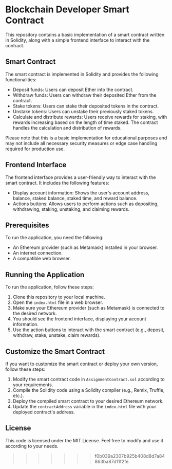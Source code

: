 # Blockchain Developer Smart Contract

This repository contains a basic implementation of a smart contract written in Solidity, along with a simple frontend interface to interact with the contract.

## Smart Contract

The smart contract is implemented in Solidity and provides the following functionalities:

- Deposit funds: Users can deposit Ether into the contract.
- Withdraw funds: Users can withdraw their deposited Ether from the contract.
- Stake tokens: Users can stake their deposited tokens in the contract.
- Unstake tokens: Users can unstake their previously staked tokens.
- Calculate and distribute rewards: Users receive rewards for staking, with rewards increasing based on the length of time staked. The contract handles the calculation and distribution of rewards.

Please note that this is a basic implementation for educational purposes and may not include all necessary security measures or edge case handling required for production use.

## Frontend Interface

The frontend interface provides a user-friendly way to interact with the smart contract. It includes the following features:

- Display account information: Shows the user's account address, balance, staked balance, staked time, and reward balance.
- Actions buttons: Allows users to perform actions such as depositing, withdrawing, staking, unstaking, and claiming rewards.

## Prerequisites

To run the application, you need the following:

- An Ethereum provider (such as Metamask) installed in your browser.
- An internet connection.
- A compatible web browser.

## Running the Application

To run the application, follow these steps:

1. Clone this repository to your local machine.
2. Open the `index.html` file in a web browser.
3. Make sure your Ethereum provider (such as Metamask) is connected to the desired network.
4. You should see the frontend interface, displaying your account information.
5. Use the action buttons to interact with the smart contract (e.g., deposit, withdraw, stake, unstake, claim rewards).

## Customize the Smart Contract

If you want to customize the smart contract or deploy your own version, follow these steps:

1. Modify the smart contract code in `AssignmentContract.sol` according to your requirements.
2. Compile the Solidity code using a Solidity compiler (e.g., Remix, Truffle, etc.).
3. Deploy the compiled smart contract to your desired Ethereum network.
4. Update the `contractAddress` variable in the `index.html` file with your deployed contract's address.

## License

This code is licensed under the MIT License. Feel free to modify and use it according to your needs.


>>>>>>> f0b039a2307b925b408d8d7a84863ba87d11f2fe
